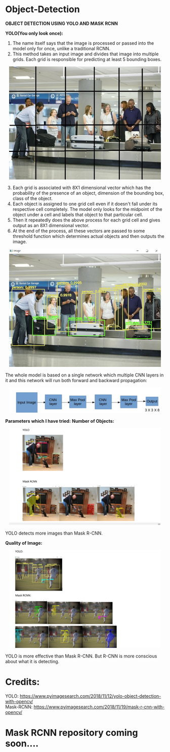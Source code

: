 # Object-Detection

**OBJECT DETECTION USING YOLO AND MASK RCNN**

**YOLO(You only look once):**
1.  The name itself says that the image is processed or passed into the model only for once, unlike a traditional RCNN.
2.  This method takes an input image and divides that image into multiple grids. Each grid is responsible for predicting at least 5 bounding boxes.

<p align="center">
  <img src="yolo_data/yolo.jpg" width = 480>
</p>

3. Each grid is associated with 8X1 dimensional vector which has the probability of the presence of an object, dimension of the bounding box, class of the object.
4. Each object is assigned to one grid cell even if it doesn't fall under its respective cell completely. The model only looks for the midpoint of the object under a cell and labels that object to that particular cell.
4. Then it repeatedly does the above process for each grid cell and gives output as an 8X1 dimensional vector.
5. At the end of the process, all these  vectors are passed to some threshold function which determines actual objects and then outputs the image.
<p align="center">
  <img src="yolo_data/yolo1.png" width = 480>
</p>

The whole model is based on a single network which multiple CNN layers in it and this network will run both forward and backward propagation:

<p align="center">
  <img src="yolo_data/yolo2.png" width = 480>
</p>

**Parameters which I have tried:**
**Number of Objects:**

<p align="center">
  <img src="yolo_data/yolo4.png" width = 480>
</p>

YOLO detects more images than Mask R-CNN.

**Quality of Image:**
<p align="center">
  <img src="yolo_data/yolo5.png" width = 480>
</p>

YOLO is more effective than Mask R-CNN. But R-CNN is more conscious about what it is detecting.  
# Credits:
YOLO: https://www.pyimagesearch.com/2018/11/12/yolo-object-detection-with-opencv/  
Mask-RCNN: https://www.pyimagesearch.com/2018/11/19/mask-r-cnn-with-opencv/
# Mask RCNN repository coming soon....
